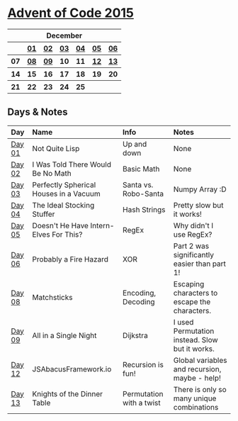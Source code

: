 # [Advent of Code 2015](https://adventofcode.com/2015/)

<table>
    <tr>
        <th colspan="7">December</th>
    </tr>
    <tr>
        <th></th>
        <th><a href="https://github.com/enigm4tik/advent-of-code/blob/main/2015/day01/day01.py">01</a></th>
        <th><a href="https://github.com/enigm4tik/advent-of-code/blob/main/2015/day02/day02.py">02</a></th>
        <th><a href="https://github.com/enigm4tik/advent-of-code/blob/main/2015/day03/day03.py">03</a></th>
        <th><a href="https://github.com/enigm4tik/advent-of-code/blob/main/2015/day04/day04.py">04</a></th>
        <th><a href="https://github.com/enigm4tik/advent-of-code/blob/main/2015/day05/day05.py">05</a></th>
        <th><a href="https://github.com/enigm4tik/advent-of-code/blob/main/2015/day06/day06.py">06</a></th>
    </tr>
    <tr>
        <th>07</th>
        <th><a href="https://github.com/enigm4tik/advent-of-code/blob/main/2015/day08/day08.py">08</a></th>
        <th><a href="https://github.com/enigm4tik/advent-of-code/blob/main/2015/day09/day09.py">09</a></th>
        <th>10</th>
        <th>11</th>
        <th><a href="https://github.com/enigm4tik/advent-of-code/blob/main/2015/day12/day12.py">12</a></th>
        <th><a href="https://github.com/enigm4tik/advent-of-code/blob/main/2015/day13/day13.py">13</a></th>
    </tr>
    <tr>
        <th>14</th>
        <th>15</th>
        <th>16</th>
        <th>17</th>
        <th>18</th>
        <th>19</th>
        <th>20</th>
    </tr>
    <tr>
        <th>21</th>
        <th>22</th>
        <th>23</th>
        <th>24</th>
        <th>25</th>
        <th></th>
        <th></th>
    </tr>
</table>

## Days & Notes

Day | Name | Info | Notes
:--- | :-- | :---  | :----
[Day 01](https://adventofcode.com/2015/day/1)  | Not Quite Lisp | Up and down | None
[Day 02](https://adventofcode.com/2015/day/2)  | I Was Told There Would Be No Math | Basic Math | None
[Day 03](https://adventofcode.com/2015/day/3)  | Perfectly Spherical Houses in a Vacuum | Santa vs. Robo-Santa | Numpy Array :D
[Day 04](https://adventofcode.com/2015/day/4)  | The Ideal Stocking Stuffer | Hash Strings | Pretty slow but it works!
[Day 05](https://adventofcode.com/2015/day/5)  | Doesn't He Have Intern-Elves For This? | RegEx | Why didn't I use RegEx?
[Day 06](https://adventofcode.com/2015/day/6)  | Probably a Fire Hazard | XOR | Part 2 was significantly easier than part 1!
[Day 08](https://adventofcode.com/2015/day/8)  | Matchsticks | Encoding, Decoding | Escaping characters to escape the characters.
[Day 09](https://adventofcode.com/2015/day/9)  | All in a Single Night | Dijkstra | I used Permutation instead. Slow but it works.
[Day 12](https://adventofcode.com/2015/day/12)  | JSAbacusFramework.io | Recursion is fun! | Global variables and recursion, maybe - help!
[Day 13](https://adventofcode.com/2015/day/13)  | Knights of the Dinner Table | Permutation with a twist | There is only so many unique combinations
